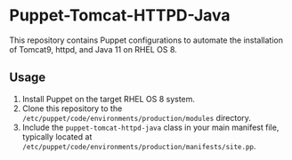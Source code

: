 # Puppet-Tomcat-HTTPD-Java

This repository contains Puppet configurations to automate the installation of Tomcat9, httpd, and Java 11 on RHEL OS 8.

## Usage

1. Install Puppet on the target RHEL OS 8 system.
2. Clone this repository to the `/etc/puppet/code/environments/production/modules` directory.
3. Include the `puppet-tomcat-httpd-java` class in your main manifest file, typically located at `/etc/puppet/code/environments/production/manifests/site.pp`.

